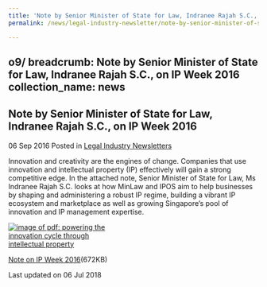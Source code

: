 ```yaml
---
title: 'Note by Senior Minister of State for Law, Indranee Rajah S.C., on IP Week 2016'
permalink: /news/legal-industry-newsletter/note-by-senior-minister-of-state-for-law--indranee-rajah-s-c/

---
```

o9/
breadcrumb: Note by Senior Minister of State for Law, Indranee Rajah S.C., on IP Week 2016
collection_name: news
---

<style>
  .image {width: 200px;}
  .image img {max-width: 100%;}
</style>

Note by Senior Minister of State for Law, Indranee Rajah S.C., on IP Week 2016
---

06 Sep 2016 Posted in [Legal Industry Newsletters](/news/legal-industry-newsletters/)

Innovation and creativity are the engines of change. Companies that use innovation and intellectual property (IP) effectively will gain a strong competitive edge. In the attached note, Senior Minister of State for Law, Ms Indranee Rajah S.C. looks at how MinLaw and IPOS aim to help businesses by shaping and administering a robust IP regime, building a vibrant IP ecosystem and marketplace as well as growing Singapore’s pool of innovation and IP management expertise.  

<div class="image">
  <a href="/files/NoteonIPWeek.pdf/"><img src="/images/1530861299630.jpg/" alt="image of pdf: powering the innovation cycle through intellectual property"></a>
</div>

<a href="/files/NoteonIPWeek.pdf/">Note on IP Week 2016</a>(672KB)

<p class="right-side-updated">Last updated on 06 Jul 2018</p>
